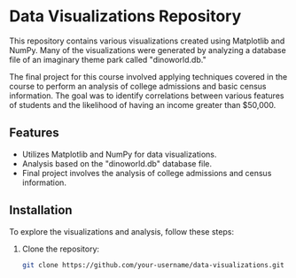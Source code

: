 # Data Visualizations Repository

This repository contains various visualizations created using Matplotlib and NumPy. Many of the visualizations were generated by analyzing a database file of an imaginary theme park called "dinoworld.db."

The final project for this course involved applying techniques covered in the course to perform an analysis of college admissions and basic census information. The goal was to identify correlations between various features of students and the likelihood of having an income greater than $50,000.

## Features

- Utilizes Matplotlib and NumPy for data visualizations.
- Analysis based on the "dinoworld.db" database file.
- Final project involves the analysis of college admissions and census information.

## Installation

To explore the visualizations and analysis, follow these steps:

1. Clone the repository:

   ```bash
   git clone https://github.com/your-username/data-visualizations.git
